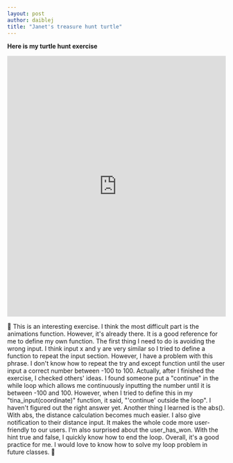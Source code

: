 ```yaml
---
layout: post
author: daiblej
title: "Janet's treasure hunt turtle"
---
```


**Here is my turtle hunt exercise**
<iframe src="https://trinket.io/embed/python/350baf2bf1" width="100%" height="600" frameborder="0" marginwidth="0" marginheight="0" allowfullscreen></iframe>

:turtle:
This is an interesting exercise. I think the most difficult part is the animations function. However, it's already there. It is a good reference for me to define my own function.
The first thing I need to do is avoiding the wrong input. I think input x and y are very similar so I tried to define a function to repeat the input section. However, I have a problem with this phrase. I don't know how to repeat the try and except function until the user input a correct number between -100 to 100. Actually, after I finished the exercise, I checked others' ideas. I found someone put a "continue" in the while loop which allows me continuously inputting the number until it is between -100 and 100. However, when I tried to define this in my "tina_input(coordinate)" function, it said, "'continue' outside the loop". I haven't figured out the right answer yet.
Another thing I learned is the abs(). With abs, the distance calculation becomes much easier. I also give notification to their distance input. It makes the whole code more user-friendly to our users. I'm also surprised about the user_has_won. With the hint true and false, I quickly know how to end the loop.
Overall, it's a good practice for me. I would love to know how to solve my loop problem in future classes.
:turtle:
